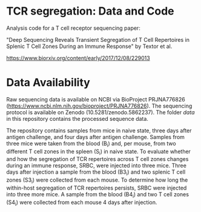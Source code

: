 # TCR segregation: Data and Code
Analysis code for a T cell receptor sequencing paper:

"Deep Sequencing Reveals Transient Segregation of T Cell Repertoires in Splenic
T Cell Zones During an Immune Response" by Textor et al.

https://www.biorxiv.org/content/early/2017/12/08/229013


# Data Availability 
Raw sequencing data is available on NCBI via BioProject PRJNA776826 (https://www.ncbi.nlm.nih.gov/bioproject/PRJNA776826). The sequencing protocol is available on Zenodo (10.5281/zenodo.5862237). The folder <i>data</i> in this repository contains the processed sequence data. 

The repository contains samples from mice in naive state, three days after antigen challenge, and four days after antigen challenge. Samples from three mice were taken from the blood (B<sub>i</sub>) and, per mouse, from two different T cell zones in the spleen (S<sub>i</sub>) in naive state. To evaluate whether and how the segregation of TCR repertoires across T cell zones changes during an immune response, SRBC, were injected into three mice. Three days after injection a sample from the blood (B3<sub>i</sub>) and two splenic T cell zones (S3<sub>i</sub>) were collected from each mouse. To determine how long the within-host segregation of TCR repertoires persists, SRBC were injected into three more mice. A sample from the blood (B4<sub>i</sub>) and two T cell zones (S4<sub>i</sub>) were collected from each mouse 4 days after injection.

